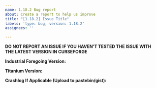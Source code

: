 ```yaml
---
name: 1.18.2 Bug report
about: Create a report to help us improve
title: "[1.18.2] Issue Title"
labels: 'type: bug, version: 1.18.2'
assignees: ''

---
```

**DO NOT REPORT AN ISSUE IF YOU HAVEN'T TESTED THE ISSUE WITH THE LATEST VERSION IN CURSEFORGE**

**Industrial Foregoing Version:**

**Titanium Version:**

**Crashlog If Applicable (Upload to pastebin/gist):**

